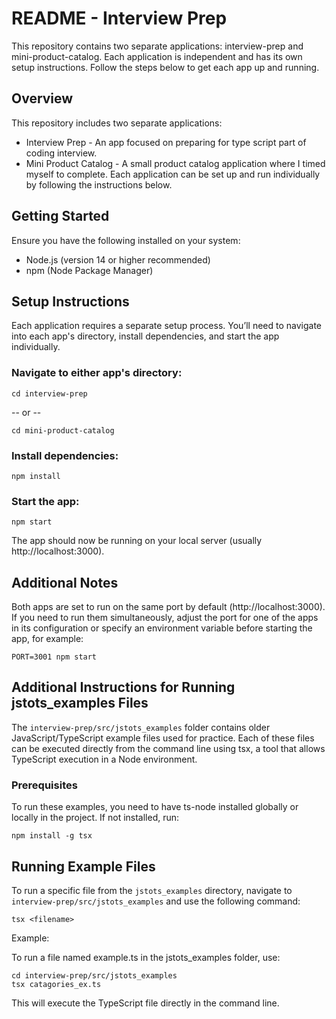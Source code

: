 # README - Interview Prep 

This repository contains two separate applications: interview-prep and mini-product-catalog. Each application is independent and has its own setup instructions. Follow the steps below to get each app up and running.


## Overview

This repository includes two separate applications:
- Interview Prep - An app focused on preparing for type script part of coding interview.
- Mini Product Catalog - A small product catalog application where I timed myself to complete.
Each application can be set up and run individually by following the instructions below.



## Getting Started

Ensure you have the following installed on your system:

- Node.js (version 14 or higher recommended)
- npm (Node Package Manager)



## Setup Instructions

Each application requires a separate setup process. You’ll need to navigate into each app's directory, install dependencies, and start the app individually.

### Navigate to either app's directory:
```
cd interview-prep
```
-- or --

```
cd mini-product-catalog

```

### Install dependencies:
```
npm install
```

### Start the app:
```
npm start
```

The app should now be running on your local server (usually http://localhost:3000).



## Additional Notes

Both apps are set to run on the same port by default (http://localhost:3000). If you need to run them simultaneously, adjust the port for one of the apps in its configuration or specify an environment variable before starting the app, for example:
```
PORT=3001 npm start
```


## Additional Instructions for Running jstots_examples Files

The `interview-prep/src/jstots_examples` folder contains older JavaScript/TypeScript example files used for practice. Each of these files can be executed directly from the command line using tsx, a tool that allows TypeScript execution in a Node environment.

### Prerequisites
To run these examples, you need to have ts-node installed globally or locally in the project. If not installed, run:
```
npm install -g tsx
```

## Running Example Files
To run a specific file from the `jstots_examples` directory, navigate to `interview-prep/src/jstots_examples` and use the following command:
```
tsx <filename>
```

Example:

To run a file named example.ts in the jstots_examples folder, use:
```
cd interview-prep/src/jstots_examples
tsx catagories_ex.ts
```
This will execute the TypeScript file directly in the command line.